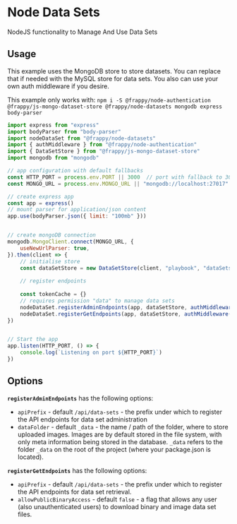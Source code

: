 # Node Data Sets

NodeJS functionality to Manage And Use Data Sets

## Usage

This example uses the MongoDB store to store datasets. You can replace that if needed with the MySQL store for data sets.
You also can use your own auth middleware if you desire.

This example only works with: `npm i -S @frappy/node-authentication @frappy/js-mongo-dataset-store @frappy/node-datasets mongodb express body-parser`

```javascript
import express from "express"
import bodyParser from "body-parser"
import nodeDataSet from "@frappy/node-datasets"
import { authMiddleware } from "@frappy/node-authentication"
import { DataSetStore } from "@frappy/js-mongo-dataset-store"
import mongodb from "mongodb"

// app configuration with default fallbacks
const HTTP_PORT = process.env.PORT || 3000  // port with fallback to 3000
const MONGO_URL = process.env.MONGO_URL || "mongodb://localhost:27017"

// create express app
const app = express()
// mount parser for application/json content
app.use(bodyParser.json({ limit: "100mb" }))


// create mongoDB connection
mongodb.MongoClient.connect(MONGO_URL, {
    useNewUrlParser: true,
}).then(client => {
	// initialise store
    const dataSetStore = new DataSetStore(client, "playbook", "dataSets")
	
    // register endpoints
	
    const tokenCache = {}
    // requires permission "data" to manage data sets
    nodeDataSet.registerAdminEndpoints(app, dataSetStore, authMiddleware("data", tokenCache))  
    nodeDataSet.registerGetEndpoints(app, dataSetStore, authMiddleware(null, tokenCache))
})


// Start the app
app.listen(HTTP_PORT, () => {
    console.log(`Listening on port ${HTTP_PORT}`)
})
```

## Options

**`registerAdminEndpoints`** has the following options:

- `apiPrefix` - default `/api/data-sets` - the prefix under which to register the API endpoints for data set administration
- `dataFolder` - default `_data` - the name / path of the folder, where to store uploaded images. 
 Images are by default stored in the file system, with only meta information being stored in the database.
 `_data` refers to the folder `_data` on the root of the project (where your package.json is located).
 
**`registerGetEndpoints`** has the following options:

- `apiPrefix` - default `/api/data-sets` - the prefix under which to register the API endpoints for data set retrieval.
- `allowPublicBinaryAccess` - default `false` - a flag that allows any user (also unauthenticated users) to download
 binary and image data set files.
